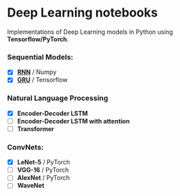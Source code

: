 # Deep Learning notebooks
Implementations of Deep Learning models in Python using __Tensorflow/PyTorch__. 

### Sequential Models:
- [x] [__RNN__](https://medium.com/nerd-for-tech/recurrent-neural-networks-3a0adb1d4515) / Numpy
- [x] [__GRU__](https://medium.com/nerd-for-tech/premier-league-predictions-using-artificial-intelligence-7421dddc8778) / Tensorflow

### Natural Language Processing
- [x] __Encoder-Decoder LSTM__
- [ ] __Encoder-Decoder LSTM with attention__
- [ ] __Transformer__ 

### ConvNets:
- [x] __LeNet-5__ / PyTorch
- [ ] __VGG-16__ / PyTorch
- [ ] __AlexNet__ / PyTorch
- [ ] __WaveNet__
